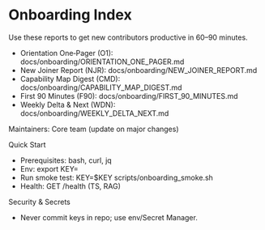 # Onboarding Index

Use these reports to get new contributors productive in 60–90 minutes.

- Orientation One‑Pager (O1): docs/onboarding/ORIENTATION_ONE_PAGER.md
- New Joiner Report (NJR): docs/onboarding/NEW_JOINER_REPORT.md
- Capability Map Digest (CMD): docs/onboarding/CAPABILITY_MAP_DIGEST.md
- First 90 Minutes (F90): docs/onboarding/FIRST_90_MINUTES.md
- Weekly Delta & Next (WDN): docs/onboarding/WEEKLY_DELTA_NEXT.md

Maintainers: Core team (update on major changes)

Quick Start
- Prerequisites: bash, curl, jq
- Env: export KEY=<internal-dev-key>
- Run smoke test: KEY=$KEY scripts/onboarding_smoke.sh
- Health: GET /health (TS, RAG)

Security & Secrets
- Never commit keys in repo; use env/Secret Manager.
